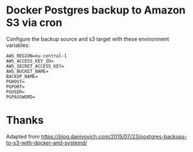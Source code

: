 # Docker Postgres backup to Amazon S3 via cron

Configure the backup source and s3 target with these environment
variables:

```
AWS_REGION=eu-central-1
AWS_ACCESS_KEY_ID=
AWS_SECRET_ACCESS_KEY=
AWS_BUCKET_NAME=
BACKUP_NAME=
PGHOST=
PGPORT=
PGUSER=
PGPASSWORD=
```

# Thanks

Adapted from https://blog.danivovich.com/2015/07/23/postgres-backups-to-s3-with-docker-and-systemd/
